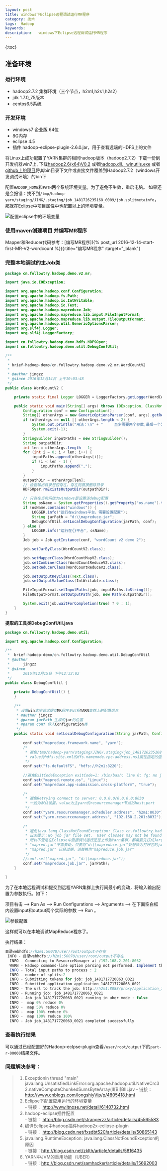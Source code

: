 ```yaml
---
layout: post
title: windows下Eclipse远程调试运行MR程序
category: 技术
tags:  Hadoop
keywords: 
description:   windows下Eclipse远程调试运行MR程序
---
```



{:toc}

## 准备环境

### 运行环境

- hadoop2.7.2 集群环境（三个节点，h2m1,h2s1,h2s2）
- jdk 1.7.0_75版本
- centos6.5系统

### 开发环境

- windows7 企业版 64位
- 8G内存
- eclipse 4.5
- 插件 hadoop-eclipse-plugin-2.6.0.jar，用于查看远端的HDFS上的文件

将Linux上成功配置了YARN集群的相同hadoop版本（hadoop2.7.2）下载一份到开发机器win7上,
下载[hadoop2.6(x64)V0.2](http://files.cnblogs.com/files/longshiyVip/hadoop2.6%28x64%29V0.2.zip)
或者[hadoop.dll、winutils.exe](http://download.csdn.net/detail/luoyepiaoxin/8860033)
或者[github上的项目](https://github.com/SweetInk/hadoop-common-2.7.1-bin)将其bin目录下文件或直接文件覆盖到Hadoop2.7.2（windows开发调试环境）的bin下

配置`HADOOP_HOME`和`PATH`两个系统环境变量。为了避免不生效，重启电脑。
如果还是会报错：找不到`/tmp/hadoop-yarn/staging/JING/.staging/job_1481726235168_0009/job.splitmetainfo`，
那就在Eclipse中项目属性中也配置以上的环境变量。

![配置eclipse中的环境变量](http://omsz9j1wp.bkt.clouddn.com/image/hadoop/hadoop-debug-eclipse-env-setup.png)

### 使用maven创建项目 并编写MR程序

Mapper和Reducer代码参考：[编写MR程序]({% post_url 2016-12-14-start-first-MR-V2-wordcount %}){:title="编写MR程序"  :target="_blank"} 

### 完整本地调试的主Job类


```java 
package cn.followtry.hadoop.demo.v2.mr;

import java.io.IOException;

import org.apache.hadoop.conf.Configuration;
import org.apache.hadoop.fs.Path;
import org.apache.hadoop.io.IntWritable;
import org.apache.hadoop.io.Text;
import org.apache.hadoop.mapreduce.Job;
import org.apache.hadoop.mapreduce.lib.input.FileInputFormat;
import org.apache.hadoop.mapreduce.lib.output.FileOutputFormat;
import org.apache.hadoop.util.GenericOptionsParser;
import org.slf4j.Logger;
import org.slf4j.LoggerFactory;

import cn.followtry.hadoop.demo.hdfs.HDFSOper;
import cn.followtry.hadoop.demo.util.DebugConfUtil;

/**
 * 
 * brief-hadoop-demo/cn.followtry.hadoop.demo.v2.mr.WordCountV2
 * 
 * @author jingzz
 * @since 2016年12月14日 上午10:03:48
 */
public class WordCountV2 {

	private static final Logger LOGGER = LoggerFactory.getLogger(WordCountV2.class);

	public static void main(String[] args) throws IOException, ClassNotFoundException, InterruptedException {
		Configuration conf = new Configuration();
		String[] otherArgs = new GenericOptionsParser(conf, args).getRemainingArgs();
		if (otherArgs == null || otherArgs.length < 2) {
			System.out.println("用法：\n" + "     至少需要两个参数,最后一个为输出目录，其他为输入文件路径");
			System.exit(-1);
		}
		StringBuilder inputPaths = new StringBuilder();
		String outpathDir;
		int len = otherArgs.length - 1;
		for (int i = 0; i < len; i++) {
			inputPaths.append(otherArgs[i]);
			if (i < len - 1) {
				inputPaths.append(",");
			}
		}
		outpathDir = otherArgs[len];
		// 检查输出目录是否存在，存在则直接删除目录
		HDFSOper.rmExistsOutputDir(outpathDir);

		// 只有在当前系统为windows是设置该debug配置
		String osName = System.getProperties().getProperty("os.name").toLowerCase();
		if (osName.contains("windows")) {
			LOGGER.info("运行在windows平台，需要设置配置");
			String jarPath = "d:\\mapreduce.jar";
			DebugConfUtil.setLocalDebugConfiguration(jarPath, conf);
		} else {
			LOGGER.info("运行在{}平台", osName);
		}
		Job job = Job.getInstance(conf, "wordCount v2 demo 2");

		job.setJarByClass(WordCountV2.class);

		job.setMapperClass(WordCountMapV2.class);
		job.setCombinerClass(WordCountReduceV2.class);
		job.setReducerClass(WordCountReduceV2.class);

		job.setOutputKeyClass(Text.class);
		job.setOutputValueClass(IntWritable.class);

		FileInputFormat.setInputPaths(job, inputPaths.toString());
		FileOutputFormat.setOutputPath(job, new Path(outpathDir));

		System.exit(job.waitForCompletion(true) ? 0 : 1);
	}
}

```


**提取的工具类DebugConfUtil.java**

```java
package cn.followtry.hadoop.demo.util;

import org.apache.hadoop.conf.Configuration;

/**
 *  brief-hadoop-demo/cn.followtry.hadoop.demo.util.DebugConfUtil
 * @author 
 *		jingzz 
 * @since 
 *		2016年12月15日 下午12:32:02
 */
public class DebugConfUtil {
	
	private DebugConfUtil() {
	}
	
	/**
	 * 设置win本地调试提交MR程序到远程YARN集群上的配置信息
	 * @author jingzz
	 * @param jarPath 生成的jar的位置
	 * @param conf 传入Configuration类
	 */
	public static void setLocalDebugConfiguration(String jarPath, Configuration conf) {
		
		conf.set("mapreduce.framework.name", "yarn");  
		/*
		 * 避免/tmp/hadoop-yarn/staging/JING/.staging/job_1481726235168_0009/job.splitmetainfo找不到的错误
		 * value为hdfs-site.xml的dfs.namenode.rpc-address.ns1属性指定的值。
		 */
		conf.set("fs.defaultFS", "hdfs://h2m1:8220");  
		
		//避免ExitCodeException exitCode=1: /bin/bash: line 0: fg: no job control
		conf.set("mapred.remote.os", "Linux");  
		conf.set("mapreduce.app-submission.cross-platform", "true"); 
		
		/*
		 * 避免Retrying connect to server: 0.0.0.0/0.0.0.0:8030
		 * 一般为默认设置，value为主yarn的resourcemanager节点的host:port
		 */
		conf.set("yarn.resourcemanager.scheduler.address", "h2m1:8030");  
		conf.set("yarn.resourcemanager.address", "192.168.2.201:8032");
		
		/*
		 * 避免java.lang.ClassNotFoundException: Class cn.followtry.hadoop.demo.v2.mr.WordCountMapV2 not found问题
		 * 日志提示：No job jar file set.  User classes may not be found. See JobConf(Class) or JobConf#setJar(String)
		 * 所以不管是在Eclipse中直接调试运行还是上传到Yarn集群，都需要先打成Jar包。
		 * "mapred.jar"不需要动，只要将"d:\\mapreduce.jar"处替换为打好包的jar的位置。
		 * "mapred.jar" 已经过期，请替换为"mapreduce.job.jar"
		 */
		//conf.set("mapred.jar", "d:\\mapreduce.jar");
		conf.set("mapreduce.job.jar", jarPath);
	}
	
}

```

为了在本地远程调试和提交到远程YARN集群上执行间最小的变动，将输入输出配置为参数执行。如下：

项目右击 --> Run As --> Run Configurations --> Arguments --> 在下面空白框内设置input和output两个实际的参数 --> Run 。

![参数配置](http://omsz9j1wp.bkt.clouddn.com/image/hadoop/hadoop-debug-eclipse-args-setup.png)

这样就可以在本地调试MapReduce程序了。

执行结果：

```java
目录webhdfs://h2m1:50070/user/root/output不存在
 INFO - 目录webhdfs://h2m1:50070/user/root/output不存在
  INFO - Connecting to ResourceManager at /192.168.2.201:8032
  WARN - Hadoop command-line option parsing not performed. Implement the Tool interface and execute your application with ToolRunner to remedy this.
  INFO - Total input paths to process : 2
  INFO - number of splits:2
  INFO - Submitting tokens for job: job_1481717720063_0021
  INFO - Submitted application application_1481717720063_0021
  INFO - The url to track the job: http://h2m1:8088/proxy/application_1481717720063_0021/
  INFO - Running job: job_1481717720063_0021
  INFO - Job job_1481717720063_0021 running in uber mode : false
  INFO -  map 0% reduce 0%
  INFO -  map 50% reduce 0%
  INFO -  map 100% reduce 0%
  INFO -  map 100% reduce 100%
  INFO - Job job_1481717720063_0021 completed successfully
```

### 查看执行结果

可以通过已经配置好的Hadoop-eclpse-plugin查看`/user/root/output`下的`part-r-00000`结果文件。


### 问题解决参考：
> 1. Exceptionin thread "main" java.lang.UnsatisfiedLinkError:org.apache.hadoop.util.NativeCrc32.nativeComputeChunkedSumsByteArray(II[BI[BIILjav
    - 链接：<http://www.cnblogs.com/longshiyVip/p/4805418.html>
> 1. Eclipse下配置应用运行的环境变量  
	- 链接：	<http://www.itnose.net/detail/6140732.html>
> 1. hadoop-eclipse插件配置   
	- 链接：	<http://blog.csdn.net/strangerzz/article/details/45565583>
> 1. 编译Eclipse中hadoop插件hadoop2x-eclipse-plugin  
	- 链接：	<http://blog.csdn.net/fxsdbt520/article/details/50865143>
> 1. java.lang.RuntimeException: java.lang.ClassNotFoundException的原因  
	- 链接：<http://blog.csdn.net/zklth/article/details/5816435>
> 1. YARN中JVM的重用功能（UBER）  
	- 链接：<http://blog.csdn.net/samhacker/article/details/15692003>
